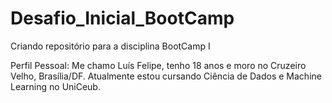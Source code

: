# Desafio_Inicial_BootCamp
Criando repositório para a disciplina BootCamp I

Perfil Pessoal:
Me chamo Luís Felipe, tenho 18 anos e moro no Cruzeiro Velho, Brasília/DF. Atualmente estou cursando Ciência de Dados e Machine Learning no UniCeub.
